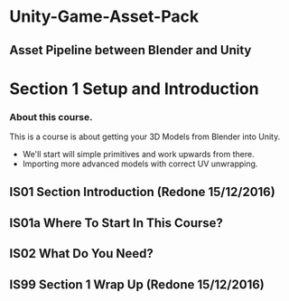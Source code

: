# Unity-Game-Asset-Pack
## Asset Pipeline between Blender and Unity
# Section 1 Setup and Introduction

### About this course.
This is a course is about getting your 3D Models from Blender into Unity.
- We'll start will simple primitives and work upwards from there.
- Importing more advanced models with correct UV unwrapping.

## IS01 Section Introduction (Redone 15/12/2016)
## IS01a Where To Start In This Course?
## IS02 What Do You Need?
## IS99 Section 1 Wrap Up (Redone 15/12/2016)
